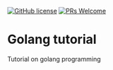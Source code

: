 [![GitHub license](https://img.shields.io/github/license/ntthang-dev/golang-tutorialtutorial?style=flat-square)](https://github.com/ntthang-dev/golangtutorialtutorial/blob/main/LICENSE) 
[![PRs Welcome](https://img.shields.io/badge/PRs-welcome-brightgreen.svg?style=flat-square)](http://makeapullrequest.com)

# Golang tutorial

Tutorial on golang programming
